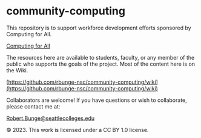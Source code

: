 # community-computing

This repository is to support workforce development efforts sponsored by Computing for All.

[Computing for All](https://www.computingforall.org/)

The resources here are available to students, faculty, or any member of the public who supports the goals of the project. 
Most of the content here is on the Wiki. 

[https://github.com/rbunge-nsc/community-computing/wiki](https://github.com/rbunge-nsc/community-computing/wiki)

Collaborators are welcome! If you have questions or wish to collaborate, please contact me at: 

Robert.Bunge@seattlecolleges.edu

© 2023. This work is licensed under a CC BY 1.0 license.
